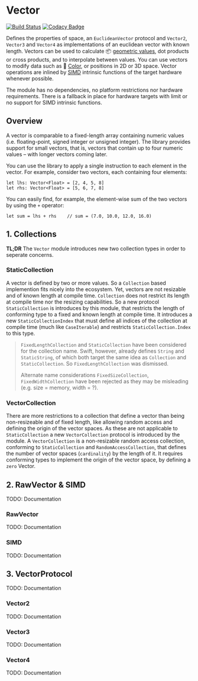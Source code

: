 # Vector

[![Build Status](https://travis-ci.com/markuswntr/vector.svg?branch=master)](https://travis-ci.com/markuswntr/vector)
[![Codacy Badge](https://api.codacy.com/project/badge/Grade/803ddcc9676c4910bd11b804801eeca8)](https://app.codacy.com/app/markuswntr/vector)

Defines the properties of space, an `EuclideanVector` protocol and `Vector2`, `Vector3` and `Vector4` as implementations of an euclidean
vector with known length. Vectors can be used to calculate 📦 [geometric values](https:/github.com/markuswntr/geometry), dot products or 
cross products, and to interpolate between values. You can use vectors to modify data such as
🎨 [Color](https:/github.com/markuswntr/color), or positions in 2D or 3D space. Vector operations are inlined by 
[SIMD](https://en.wikipedia.org/wiki/SIMD) intrinsic functions of the target hardware whenever possible.  

The module has no dependencies, no platform restrictions nor hardware requirements. There is a fallback in place for hardware targets with
limit or no support for SIMD intrinsic functions.

## Overview

A vector is comparable to a fixed-length array containing numeric values (i.e. floating-point, signed integer or unsigned integer). The library
provides support for small vectors, that is, vectors that contain up to four numeric values – with longer vectors coming later. 

You can use the library to apply a single instruction to each element in the vector.
For example, consider two vectors, each containing four elements:

```
let lhs: Vector<Float> = [2, 4, 5, 8]
let rhs: Vector<Float> = [5, 6, 7, 8]
```

You can easily find, for example, the element-wise sum of the two vectors by using the `+` operator:

```
let sum = lhs + rhs    // sum = (7.0, 10.0, 12.0, 16.0)
```














## 1. Collections

**TL;DR** The `Vector` module introduces new two collection types in order to seperate concerns.

### StaticCollection

A vector is defined by two or more values. So a `Collection` based implemention fits nicely into the ecosystem. Yet, vectors are not resizable and of known length at compile time. `Collection` does not restrict its length at compile time nor the resizing capabilities. So a new protocol `StaticCollection` is introduces by this module, that restricts the length of conforming type to a fixed and known length at compile time. It introduces a new `StaticCollectionIndex` that must define all indices of the collection at compile time (much like `CaseIterable`) and restricts `StaticCollection.Index` to this type.

> `FixedLengthCollection` and `StaticCollection` have been considered for the collection name. Swift, however, already defines `String` and `StaticString`, of which both target the same idea as `Collection` and `StaticCollection`. So `FixedLengthCollection` was dismissed.
>
> Alternate name considerations `FixedSizeCollection`, `FixedWidthCollection` have been rejected as they may be misleading (e.g. size = memory, width = ?).

### VectorCollection

There are more restrictions to a collection that define a vector than being non-resizeable and of fixed length, like allowing random access and defining the origin of the vector spaces. As these are not applicable to `StaticCollection` a new `VectorCollection` protocol is introduced by the module.
A `VectorCollection` is a non-resizable random access collection, conforming to `StaticCollection` and `RandomAccessCollection`, that defines the number of vector spaces (`cardinality`) by the length of it.
It requires conforming types to implement the origin of the vector space, by defining a `zero` Vector.

## 2. RawVector & SIMD

TODO: Documentation

### RawVector

TODO: Documentation

### SIMD

TODO: Documentation

## 3. VectorProtocol

TODO: Documentation

### Vector2

TODO: Documentation

### Vector3

TODO: Documentation

### Vector4

TODO: Documentation
